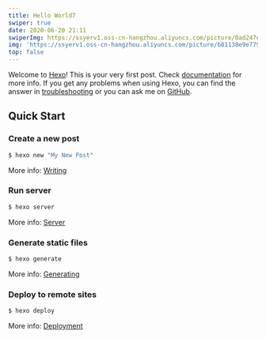 ```yaml
---
title: Hello World7
swiper: true
date: 2020-06-20 21:11
swiperImg: https://ssyerv1.oss-cn-hangzhou.aliyuncs.com/picture/0ad247eb4baf4df48cb58859380bdab5.jpg!sswm
img: 'https://ssyerv1.oss-cn-hangzhou.aliyuncs.com/picture/b81138e9e7794cbfa4e05dd5d3e1ecad.png!sswm'
top: false
---
```

Welcome to [Hexo](https://hexo.io/)! This is your very first post. Check [documentation](https://hexo.io/docs/) for more info. If you get any problems when using Hexo, you can find the answer in [troubleshooting](https://hexo.io/docs/troubleshooting.html) or you can ask me on [GitHub](https://github.com/hexojs/hexo/issues).

## Quick Start

### Create a new post

``` bash
$ hexo new "My New Post"
```

More info: [Writing](https://hexo.io/docs/writing.html)

### Run server

``` bash
$ hexo server
```

More info: [Server](https://hexo.io/docs/server.html)

### Generate static files

``` bash
$ hexo generate
```

More info: [Generating](https://hexo.io/docs/generating.html)

### Deploy to remote sites

``` bash
$ hexo deploy
```

More info: [Deployment](https://hexo.io/docs/one-command-deployment.html)
